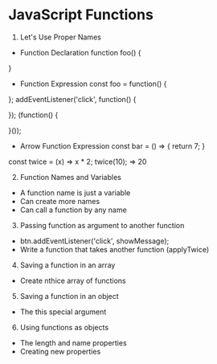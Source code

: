 # JavaScript Functions

1. Let's Use Proper Names
  - Function Declaration
  function foo() {

  }
  - Function Expression
  const foo = function() {

  };
  addEventListener('click', function() {

  });
  (function() {

  }());
  - Arrow Function Expression
  const bar = () => { return 7; }

  const twice = (x) => x * 2;
  twice(10); => 20

2. Function Names and Variables
  - A function name is just a variable
  - Can create more names
  - Can call a function by any name

3. Passing function as argument to another function
  - btn.addEventListener('click', showMessage);
  - Write a function that takes another function (applyTwice)

4. Saving a function in an array
  - Create nthice array of functions

5. Saving a function in an object
  - The this special argument

6. Using functions as objects
  - The length and name properties
  - Creating new properties

